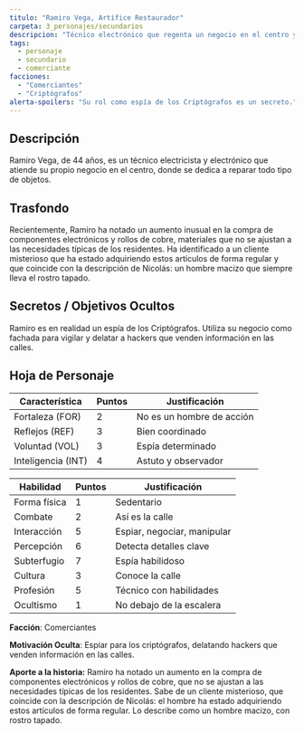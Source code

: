 ```yaml
---
titulo: "Ramiro Vega, Artífice Restaurador"
carpeta: 3_personajes/secundarios
descripcion: "Técnico electrónico que regenta un negocio en el centro y que, en secreto, espía para los Criptógrafos."
tags:
  - personaje
  - secundario
  - comerciante
facciones:
  - "Comerciantes"
  - "Criptógrafos"
alerta-spoilers: "Su rol como espía de los Criptógrafos es un secreto."
---
```


## Descripción

Ramiro Vega, de 44 años, es un técnico electricista y electrónico que atiende su propio negocio en el centro, donde se dedica a reparar todo tipo de objetos.

## Trasfondo

Recientemente, Ramiro ha notado un aumento inusual en la compra de componentes electrónicos y rollos de cobre, materiales que no se ajustan a las necesidades típicas de los residentes. Ha identificado a un cliente misterioso que ha estado adquiriendo estos artículos de forma regular y que coincide con la descripción de Nicolás: un hombre macizo que siempre lleva el rostro tapado.

## Secretos / Objetivos Ocultos

Ramiro es en realidad un espía de los Criptógrafos. Utiliza su negocio como fachada para vigilar y delatar a hackers que venden información en las calles.

## Hoja de Personaje

| **Característica** | **Puntos** | **Justificación** |
| --- | --- | --- |
| Fortaleza (FOR) | 2 | No es un hombre de acción |
| Reflejos (REF) | 3 | Bien coordinado |
| Voluntad (VOL) | 3 | Espía determinado |
| Inteligencia (INT) | 4 | Astuto y observador |

| **Habilidad** | **Puntos** | **Justificación** |
| --- | --- | --- |
| Forma física | 1 | Sedentario |
| Combate | 2 | Así es la calle |
| Interacción | 5 | Espiar, negociar, manipular |
| Percepción | 6 | Detecta detalles clave |
| Subterfugio | 7 | Espía habilidoso |
| Cultura | 3 | Conoce la calle |
| Profesión | 5 | Técnico con habilidades |
| Ocultismo | 1 | No debajo de la escalera |

**Facción**: Comerciantes

**Motivación Oculta**: Espiar para los criptógrafos, delatando hackers que venden información en las calles.

**Aporte a la historia:** Ramiro ha notado un aumento en la compra de componentes electrónicos y rollos de cobre, que no se ajustan a las necesidades típicas de los residentes. Sabe de un cliente misterioso, que coincide con la descripción de Nicolás: el hombre ha estado adquiriendo estos artículos de forma regular. Lo describe como un hombre macizo, con rostro tapado. 